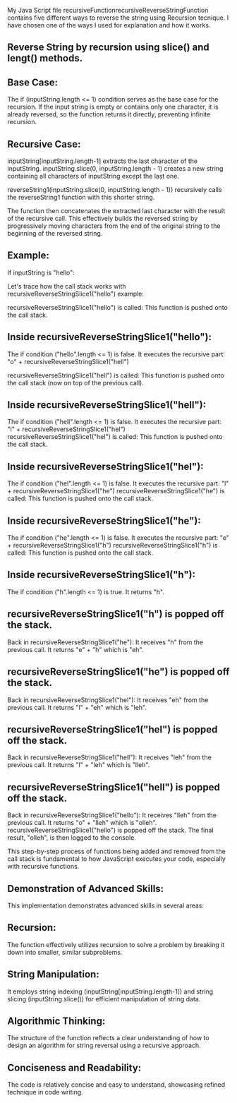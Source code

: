 My Java Script file recursiveFunctionrecursiveReverseStringFunction contains five different ways to reverse the string using Recursion tecnique. I have chosen one of the ways I used for explanation and how it works.

Reverse String by recursion using slice() and lengt() methods.
--------------------------------------------------------------

Base Case:
----------

The if (inputString.length <= 1) condition serves as the base case for the recursion. If the input string is empty or contains only one character, it is already reversed, so the function returns it directly, preventing infinite recursion.

Recursive Case:
---------------

inputString[inputString.length-1] extracts the last character of the inputString.
inputString.slice(0, inputString.length - 1) creates a new string containing all characters of inputString except the last one.

reverseString1(inputString.slice(0, inputString.length - 1)) recursively calls the reverseString1 function with this shorter string.

The function then concatenates the extracted last character with the result of the recursive call. This effectively builds the reversed string by progressively moving characters from the end of the original string to the beginning of the reversed string.

Example:
--------

If inputString is "hello":

Let's trace how the call stack works with recursiveReverseStringSlice1("hello") example:

recursiveReverseStringSlice1("hello") is called: This function is pushed onto the call stack.

Inside recursiveReverseStringSlice1("hello"):
---------------------------------------------

The if condition ("hello".length <= 1) is false.
It executes the recursive part: "o" + recursiveReverseStringSlice1("hell")

recursiveReverseStringSlice1("hell") is called: This function is pushed onto the call stack (now on top of the previous call).

Inside recursiveReverseStringSlice1("hell"):
--------------------------------------------
The if condition ("hell".length <= 1) is false.
It executes the recursive part: "l" + recursiveReverseStringSlice1("hel")
recursiveReverseStringSlice1("hel") is called: This function is pushed onto the call stack.

Inside recursiveReverseStringSlice1("hel"):
-------------------------------------------
The if condition ("hel".length <= 1) is false.
It executes the recursive part: "l" + recursiveReverseStringSlice1("he")
recursiveReverseStringSlice1("he") is called: This function is pushed onto the call stack.

Inside recursiveReverseStringSlice1("he"):
------------------------------------------
The if condition ("he".length <= 1) is false.
It executes the recursive part: "e" + recursiveReverseStringSlice1("h")
recursiveReverseStringSlice1("h") is called: This function is pushed onto the call stack.

Inside recursiveReverseStringSlice1("h"):
-----------------------------------------
The if condition ("h".length <= 1) is true.
It returns "h".

recursiveReverseStringSlice1("h") is popped off the stack.
----------------------------------------------------------
Back in recursiveReverseStringSlice1("he"):
It receives "h" from the previous call.
It returns "e" + "h" which is "eh".

recursiveReverseStringSlice1("he") is popped off the stack.
-----------------------------------------------------------
Back in recursiveReverseStringSlice1("hel"):
It receives "eh" from the previous call.
It returns "l" + "eh" which is "leh".

recursiveReverseStringSlice1("hel") is popped off the stack.
-----------------------------------------------------------
Back in recursiveReverseStringSlice1("hell"):
It receives "leh" from the previous call.
It returns "l" + "leh" which is "lleh".

recursiveReverseStringSlice1("hell") is popped off the stack.
------------------------------------------------------------
Back in recursiveReverseStringSlice1("hello"):
It receives "lleh" from the previous call.
It returns "o" + "lleh" which is "olleh".
recursiveReverseStringSlice1("hello") is popped off the stack. 
The final result, "olleh", is then logged to the console. 

This step-by-step process of functions being added and removed from the call stack is fundamental to how JavaScript executes your code, especially with recursive functions. 
 

Demonstration of Advanced Skills:
---------------------------------

This implementation demonstrates advanced skills in several areas:

Recursion:
----------
The function effectively utilizes recursion to solve a problem by breaking it down into smaller, similar subproblems.

String Manipulation:
--------------------
It employs string indexing (inputString[inputString.length-1]) and string slicing (inputString.slice()) for efficient manipulation of string data.

Algorithmic Thinking:
---------------------
The structure of the function reflects a clear understanding of how to design an algorithm for string reversal using a recursive approach.

Conciseness and Readability:
----------------------------
The code is relatively concise and easy to understand, showcasing refined technique in code writing.
